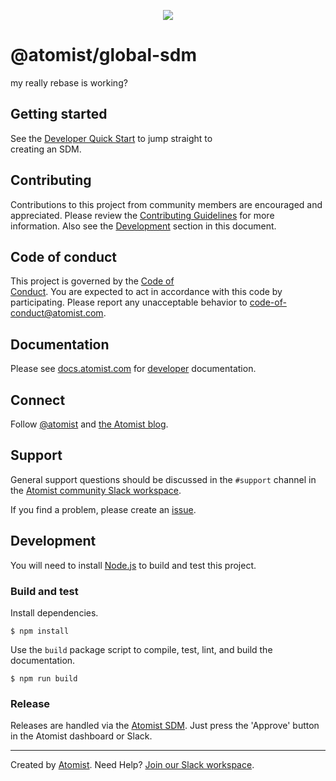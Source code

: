 <p align="center"> 
  <img src="https://images.atomist.com/sdm/SDM-Logo-Dark.png">
</p>

# @atomist/global-sdm    
     
my really rebase is working?   
  
[atomist-doc]: https://docs.atomist.com/ (Atomist Documentation)
    
## Getting started     
  
See the [Developer Quick Start][atomist-quick] to jump straight to  
creating an SDM.   
    
[atomist-quick]: https://docs.atomist.com/quick-start/ (Atom ist - Developer Quick Start)

## Contributing  
 
Contributions to this project from community members are encouraged
and appreciated. Please review the [Contributing 
Guidelines](CONTRIBUTING.md) for more information. Also see the 
[Development](#development) section in this document.
 
## Code of conduct 

This project is governed by the [Code of  
Conduct](CODE_OF_CONDUCT.md). You are expected to act in accordance 
with this code by participating. Please report  any unacceptable
behavior to code-of-conduct@atomist.com.
     
## Documentation     
  
Please see [docs.atomist.com][atomist-doc] for
[developer][atomist-doc-sdm] documentation.  
 
[atomist-doc-sdm]: https://docs.atomist.com/developer/sdm/ (Atomist Documentation - SDM Developer)

## Connect

Follow [@atomist][atomist-twitter] and [the Atomist blog][atomist-blog].

[atomist-twitter]: https://twitter.com/atomist (Atomist on Twitter)
[atomist-blog]: https://blog.atomist.com/ (The Official Atomist Blog)

## Support

General support questions should be discussed in the `#support`
channel in the [Atomist community Slack workspace][slack].

If you find a problem, please create an [issue][].

[issue]: https://github.com/atomist-seeds/empty-sdm/issues

## Development

You will need to install [Node.js][node] to build and test this
project.

[node]: https://nodejs.org/ (Node.js)

### Build and test

Install dependencies.

```
$ npm install
```

Use the `build` package script to compile, test, lint, and build the
documentation.

```
$ npm run build
```

### Release

Releases are handled via the [Atomist SDM][atomist-sdm].  Just press
the 'Approve' button in the Atomist dashboard or Slack.

[atomist-sdm]: https://github.com/atomist/atomist-sdm (Atomist Software Delivery Machine)

---

Created by [Atomist][atomist].
Need Help?  [Join our Slack workspace][slack].

[atomist]: https://atomist.com/ (Atomist - How Teams Deliver Software)
[slack]: https://join.atomist.com/ (Atomist Community Slack)
